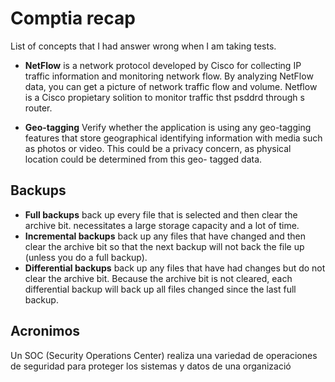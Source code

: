 # Comptia recap

List of concepts that I had answer wrong when I am taking tests.


* **NetFlow** is a network protocol developed by Cisco for collecting IP traffic information and monitoring network flow. By analyzing NetFlow data, you can get a picture of network traffic flow and volume. Netflow is a Cisco propietary solition to monitor traffic thst psddrd through s router.
  
* **Geo-tagging** Verify whether the application is using any geo-tagging features that store geographical identifying information with media such as photos or video. This could be a privacy concern, as physical location could be determined from this geo-
tagged data.

## Backups
* **Full backups** back up every file that is selected and then clear the archive bit. necessitates a large storage capacity and a lot of time.
*  **Incremental backups** back up any files that have changed and then clear the archive bit so that the next backup will not back the file up (unless you do a full backup).
*  **Differential backups** back up any files that have had changes but do not clear the archive bit. Because the archive bit is not cleared, each differential backup will back up all files changed since the last full backup.

## Acronimos 
 Un SOC (Security Operations Center) realiza una variedad de operaciones de seguridad para proteger los sistemas y datos de una organizació
